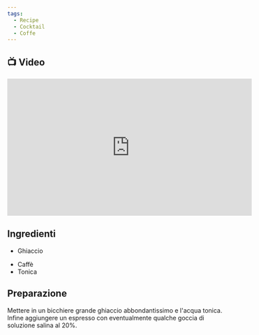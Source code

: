 ```yaml
---
tags:
  - Recipe
  - Cocktail
  - Coffe
---
```

## 📺 Video

<div class="iframe-container">
  <iframe width="560" height="315" src="https://www.youtube.com/embed/u5mTXN1v9aU" title="YouTube video player" frameborder="0" allow="accelerometer; autoplay; clipboard-write; encrypted-media; gyroscope; picture-in-picture" allowfullscreen></iframe>
</div>

## Ingredienti

* Ghiaccio
- Caffè
- Tonica

## Preparazione

Mettere in un bicchiere grande ghiaccio abbondantissimo e l'acqua tonica.
Infine aggiungere un espresso con eventualmente qualche goccia di soluzione salina al 20%.
